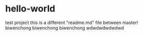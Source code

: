 # hello-world
test project
this is a different "readme.md" file between master!
biwenchong biwenchong biwenchong 
wdwdwdwdwdwd
